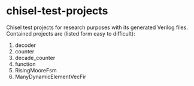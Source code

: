 # chisel-test-projects
Chisel test projects for research purposes with its generated Verilog files.  
Contained projects are (listed form easy to difficult):
1. decoder
2. counter
3. decade_counter
4. function
5. RisingMooreFsm
6. ManyDynamicElementVecFir
